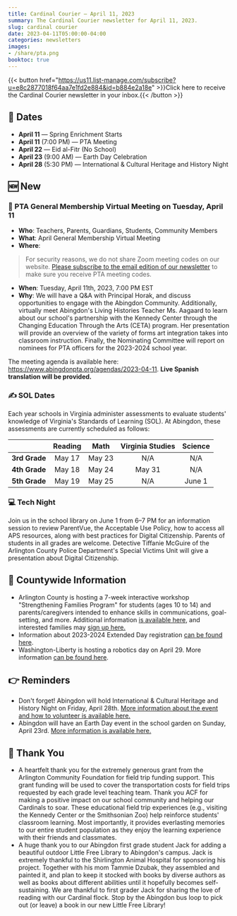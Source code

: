 ```yaml
---
title: Cardinal Courier — April 11, 2023
summary: The Cardinal Courier newsletter for April 11, 2023.
slug: cardinal courier
date: 2023-04-11T05:00:00-04:00
categories: newsletters
images: 
- /share/pta.png
booktoc: true
---
```


{{< button href="https://us11.list-manage.com/subscribe?u=e8c2877018f64aa7e1fd2e884&id=b884e2a18e" >}}Click here to receive the Cardinal Courier newsletter in your inbox.{{< /button >}}

## 📅 Dates

- **April 11** — Spring Enrichment Starts
- **April 11** (7:00 PM) — PTA Meeting
- **April 22** — Eid al-Fitr (No School)
- **April 23** (9:00 AM) — Earth Day Celebration
- **April 28** (5:30 PM) — International & Cultural Heritage and History Night

## 🆕 New

### 👋 PTA General Membership Virtual Meeting on Tuesday, April 11

- **Who**: Teachers, Parents, Guardians, Students, Community Members
- **What**: April General Membership Virtual Meeting
- **Where**:
> For security reasons, we do not share Zoom meeting codes on our website. [Please subscribe to the email edition of our newsletter](https://us11.list-manage.com/subscribe?u=e8c2877018f64aa7e1fd2e884&id=b884e2a18e) to make sure you receive PTA meeting codes. 
- **When**: Tuesday, April 11th, 2023, 7:00 PM EST
- **Why**: We will have a Q&A with Principal Horak, and discuss opportunities to engage with the Abingdon Community. Additionally, virtually meet Abingdon's Living Histories Teacher Ms. Aagaard to learn about our school's partnership with the Kennedy Center through the Changing Education Through the Arts (CETA) program. Her presentation will provide an overview of the variety of forms art integration takes into classroom instruction. Finally, the Nominating Committee will report on nominees for PTA officers for the 2023-2024 school year.

The meeting agenda is available here: https://www.abingdonpta.org/agendas/2023-04-11. **Live Spanish translation will be provided.**

### ✍️ SOL Dates

Each year schools in Virginia administer assessments to evaluate students' knowledge of Virginia's Standards of Learning (SOL). At Abingdon, these assessments are currently scheduled as follows:

| | Reading | Math | Virginia Studies | Science |
| :-: | :-: | :-: | :-: | :-: |
| **3rd Grade** | May 17 | May 23 | N/A    | N/A     |
| **4th Grade** | May 18 | May 24 | May 31 | N/A     |
| **5th Grade** | May 19 | May 25 | N/A    | June 1  |

### 💻 Tech Night

Join us in the school library on June 1 from 6–7 PM for an information session to review ParentVue, the Acceptable Use Policy, how to access all APS resources, along with best practices for Digital Citizenship. Parents of students in all grades are welcome. Detective Tiffanie McGuire of the Arlington County Police Department's Special Victims Unit will give a presentation about Digital Citizenship.

## 🏢 Countywide Information

- Arlington County is hosting a 7-week interactive workshop "Strengthening Families Program" for students (ages 10 to 14) and parents/caregivers intended to enhance skills in communications, goal-setting, and more. Additional information [is available here](https://www.arlingtonva.us/Government/Departments/DHS/Child-Family-Services/SFP), and interested families may [sign up here.](https://docs.google.com/forms/d/e/1FAIpQLSf2EqNLB1m0M8afbcKgn1i9YWFwiTwsHKf92TKWYCQgbmi2fw/viewform)
- Information about 2023-2024 Extended Day registration [can be found here](https://www.apsva.us/extended-day/registration/).
- Washington-Liberty is hosting a robotics day on April 29. More information [can be found here](https://www.apsva.us/ctae/stem/stem-events/).

## 👉 Reminders

- Don't forget! Abingdon will hold International & Cultural Heritage and History Night on Friday, April 28th. [More information about the event and how to volunteer is available here.](https://shorturl.at/wPTX7)
- Abingdon will have an Earth Day event in the school garden on Sunday, April 23rd. [More information is available here.](https://www.abingdonpta.org/2023/03/17/earth-day/)

## 🙏 Thank You

- A heartfelt thank you for the extremely generous grant from the Arlington Community Foundation for field trip funding support.  This grant funding will be used to cover the transportation costs for field trips requested by each grade level teaching team.  Thank you ACF for making a positive impact on our school community and helping our Cardinals to soar.  These educational field trip experiences (e.g., visiting the Kennedy Center or the Smithsonian Zoo) help reinforce students' classroom learning. Most importantly, it provides everlasting memories to our entire student population as they enjoy the learning experience with their friends and classmates. 
- A huge thank you to our Abingdon first grade student Jack for adding a beautiful outdoor Little Free Library to Abingdon's campus.  Jack is extremely thankful to the Shirlington Animal Hospital for sponsoring his project.  Together with his mom Tammie Dzubak, they assembled and painted it, and plan to keep it stocked with books by diverse authors as well as books about different abilities until it hopefully becomes self-sustaining.  We are thankful to first grader Jack for sharing the love of reading with our Cardinal flock.  Stop by the Abingdon bus loop to pick out (or leave) a book in our new Little Free Library!